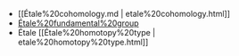 












-   [[Étale%20cohomology.md | etale%20cohomology.html]]
-   [Étale%20fundamental%20group](Étale%20fundamental%20group)
-   Étale [[Étale%20homotopy%20type | etale%20homotopy%20type.html]]
